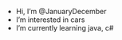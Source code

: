 - Hi, I’m @JanuaryDecember 
- I’m interested in cars
- I’m currently learning java, c#

<!---
JanuaryDecember/JanuaryDecember is a ✨ special ✨ repository because its `README.md` (this file) appears on your GitHub profile.
You can click the Preview link to take a look at your changes.
--->
